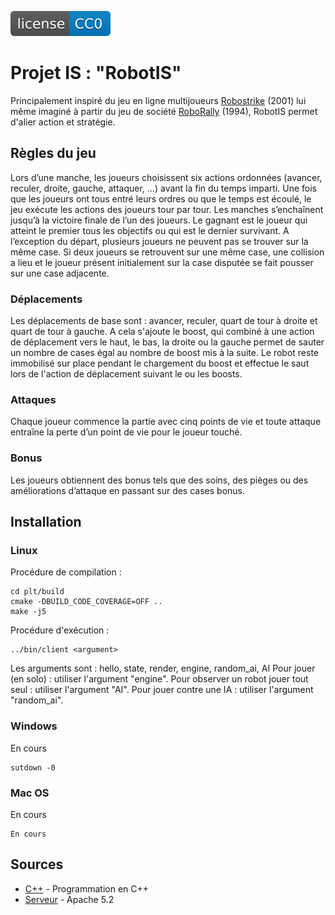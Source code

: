 [![License](res/license-CC0-blue.svg)](LICENSE.txt)

# Projet IS : "RobotIS"

Principalement inspiré du jeu en ligne multijoueurs [Robostrike](http://www.robostrike.com/) (2001) lui même imaginé à partir du jeu de société [RoboRally](https://fr.wikipedia.org/wiki/RoboRally/) (1994), RobotIS permet d'alier action et stratégie.

## Règles du jeu

Lors d’une manche, les joueurs choisissent six actions ordonnées (avancer, reculer, droite, gauche, attaquer, …) avant la fin du temps imparti. Une fois que les joueurs ont tous entré leurs ordres ou que le temps est écoulé, le jeu exécute les actions des joueurs tour par tour. 
Les manches s’enchaînent jusqu’à la victoire finale de l’un des joueurs. Le gagnant est le joueur qui atteint le premier tous les objectifs ou qui est le dernier survivant.
A l’exception du départ, plusieurs joueurs ne peuvent pas se trouver sur la même case. Si deux joueurs se retrouvent sur une même case, une collision a lieu et le joueur présent initialement sur la case disputée se fait pousser sur une case adjacente.

### Déplacements

Les déplacements de base sont : avancer, reculer, quart de tour à droite et quart de tour à gauche. A cela s'ajoute le boost, qui combiné à une action de déplacement vers le haut, le bas, la droite ou la gauche permet de sauter un nombre de cases égal au nombre de boost mis à la suite. Le robot reste immobilisé sur place pendant le chargement du boost et effectue le saut lors de l'action de déplacement suivant le ou les boosts. 

### Attaques

Chaque joueur commence la partie avec cinq points de vie et toute attaque entraîne la perte d’un point de vie pour le joueur touché.

### Bonus

Les joueurs obtiennent des bonus tels que des soins, des pièges ou des améliorations d’attaque en passant sur des cases bonus.


## Installation

### Linux

Procédure de compilation  :

```
cd plt/build
cmake -DBUILD_CODE_COVERAGE=OFF ..
make -j5
```
Procédure d'exécution :

```
../bin/client <argument>
```
Les arguments sont : hello, state, render, engine, random_ai, AI
Pour jouer (en solo) : utiliser l'argument "engine".
Pour observer un robot jouer tout seul : utiliser l'argument "AI".
Pour jouer contre une IA : utiliser l'argument "random_ai".

### Windows

En cours

```
sutdown -0
```

### Mac OS

En cours

```
En cours
```


## Sources

* [C++](https://en.wikipedia.org/wiki/C++) - Programmation en C++
* [Serveur](https://maven.apache.org/) - Apache 5.2
